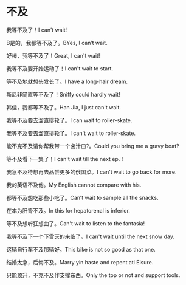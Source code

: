 # 不及

<p><span class="chinese">我等不及了！</span><span class="english">I can’t wait!</span></p>

<p><span class="chinese">B是的，我都等不及了。</span><span class="english">BYes, I can’t wait.</span></p>

<p><span class="chinese">好棒，我等不及了！</span><span class="english">Great, I can't wait!</span></p>

<p><span class="chinese">我等不及要开始运动了！</span><span class="english">I can't wait to start.</span></p>

<p><span class="chinese">等不及地就想头发长了。</span><span class="english">I have a long-hair dream.</span></p>

<p><span class="chinese">斯尼非简直等不及了！</span><span class="english">Sniffy could hardly wait!</span></p>

<p><span class="chinese">韩佳，我都等不及了。</span><span class="english">Han Jia, I just can't wait.</span></p>

<p><span class="chinese">我等不及要去溜直排轮了。</span><span class="english">I can wait to roller-skate.</span></p>

<p><span class="chinese">我等不及要去溜直排轮了。</span><span class="english">I can't wait to roller-skate.</span></p>

<p><span class="chinese">能不克不及请你帮我带一个卤汁皿?。</span><span class="english">Could you bring me a gravy boat?</span></p>

<p><span class="chinese">等不及看下一集了！</span><span class="english">I can't wait till the next ep. !</span></p>

<p><span class="chinese">我急不及待想再去品尝更多的俄国菜。</span><span class="english">I can't wait to go back for more.</span></p>

<p><span class="chinese">我的英语不及他。</span><span class="english">My English cannot compare with his.</span></p>

<p><span class="chinese">都等不及想吃那些小吃了。</span><span class="english">Can’t wait to sample all the snacks.</span></p>

<p><span class="chinese">在本为肝肾不及。</span><span class="english">In this for hepatorenal is inferior.</span></p>

<p><span class="chinese">等不及想听狂想曲了。</span><span class="english">Can't wait to listen to the fantasia!</span></p>

<p><span class="chinese">我等不及下一个下雪天的来临了。</span><span class="english">I can't wait until the next snow day.</span></p>

<p><span class="chinese">这辆自行车不及那辆好。</span><span class="english">This bike is not so good as that one.</span></p>

<p><span class="chinese">结婚太急，后悔不及。</span><span class="english">Marry yin haste and repent atl Eisure.</span></p>

<p><span class="chinese">只能顶升，不克不及作支撑东西。</span><span class="english">Only the top or not and support tools.</span></p>

